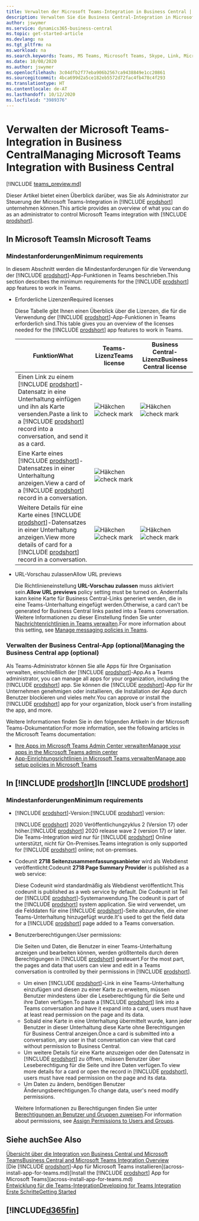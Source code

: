 ```yaml
---
title: Verwalten der Microsoft Teams-Integration in Business Central | Microsoft Docs
description: Verwalten Sie die Business Central-Integration in Microsoft Teams.
author: jswymer
ms.service: dynamics365-business-central
ms.topic: get-started-article
ms.devlang: na
ms.tgt_pltfrm: na
ms.workload: na
ms.search.keywords: Teams, MS Teams, Microsoft Teams, Skype, Link, Microsoft 365, collaborate, collaboration, teamwork
ms.date: 10/08/2020
ms.author: jswymer
ms.openlocfilehash: 3c04dfb2f77eba906b2567ca9438849e1cc20861
ms.sourcegitcommit: 4bca699d2a5ce182eb5572d72fac4fb478c4f293
ms.translationtype: HT
ms.contentlocale: de-AT
ms.lasthandoff: 10/12/2020
ms.locfileid: "3989376"
---
```

# <a name="managing-microsoft-teams-integration-with-business-central"></a><span data-ttu-id="93d37-103">Verwalten der Microsoft Teams-Integration in Business Central</span><span class="sxs-lookup"><span data-stu-id="93d37-103">Managing Microsoft Teams Integration with Business Central</span></span>

[!INCLUDE [teams_preview.md](includes/teams_preview.md)]

<span data-ttu-id="93d37-104">Dieser Artikel bietet einen Überblick darüber, was Sie als Administrator zur Steuerung der Microsoft Teams-Integration in [!INCLUDE [prodshort](includes/prodshort.md)] unternehmen können.</span><span class="sxs-lookup"><span data-stu-id="93d37-104">This article provides an overview of what you can do as an administrator to control Microsoft Teams integration with [!INCLUDE [prodshort](includes/prodshort.md)].</span></span>

## <a name="in-microsoft-teams"></a><span data-ttu-id="93d37-105">In Microsoft Teams</span><span class="sxs-lookup"><span data-stu-id="93d37-105">In Microsoft Teams</span></span>

### <a name="minimum-requirements"></a><span data-ttu-id="93d37-106">Mindestanforderungen</span><span class="sxs-lookup"><span data-stu-id="93d37-106">Minimum requirements</span></span>

<span data-ttu-id="93d37-107">In diesem Abschnitt werden die Mindestanforderungen für die Verwendung der [!INCLUDE [prodshort](includes/prodshort.md)]-App-Funktionen in Teams beschrieben.</span><span class="sxs-lookup"><span data-stu-id="93d37-107">This section describes the minimum requirements for the [!INCLUDE [prodshort](includes/prodshort.md)] app features to work in Teams.</span></span>

- <span data-ttu-id="93d37-108">Erforderliche Lizenzen</span><span class="sxs-lookup"><span data-stu-id="93d37-108">Required licenses</span></span>

    <span data-ttu-id="93d37-109">Diese Tabelle gibt Ihnen einen Überblick über die Lizenzen, die für die Verwendung der [!INCLUDE [prodshort](includes/prodshort.md)]-App-Funktionen in Teams erforderlich sind.</span><span class="sxs-lookup"><span data-stu-id="93d37-109">This table gives you an overview of the licenses needed for the [!INCLUDE [prodshort](includes/prodshort.md)] app features to work in Teams.</span></span>

    |<span data-ttu-id="93d37-110">Funktion</span><span class="sxs-lookup"><span data-stu-id="93d37-110">What</span></span>|<span data-ttu-id="93d37-111">Teams-Lizenz</span><span class="sxs-lookup"><span data-stu-id="93d37-111">Teams license</span></span>|<span data-ttu-id="93d37-112">Business Central-Lizenz</span><span class="sxs-lookup"><span data-stu-id="93d37-112">Business Central license</span></span>|
    |----|---|---|
    |<span data-ttu-id="93d37-113">Einen Link zu einem [!INCLUDE [prodshort](includes/prodshort.md)]-Datensatz in eine Unterhaltung einfügen und ihn als Karte versenden.</span><span class="sxs-lookup"><span data-stu-id="93d37-113">Paste a link to a [!INCLUDE [prodshort](includes/prodshort.md)] record into a conversation, and send it as a card.</span></span>|<span data-ttu-id="93d37-114">![Häkchen](media/check.png "Aktivieren")</span><span class="sxs-lookup"><span data-stu-id="93d37-114">![check mark](media/check.png "check")</span></span>|<span data-ttu-id="93d37-115">![Häkchen](media/check.png "Aktivieren")</span><span class="sxs-lookup"><span data-stu-id="93d37-115">![check mark](media/check.png "check")</span></span>|
    |<span data-ttu-id="93d37-116">Eine Karte eines [!INCLUDE [prodshort](includes/prodshort.md)]-Datensatzes in einer Unterhaltung anzeigen.</span><span class="sxs-lookup"><span data-stu-id="93d37-116">View a card of a [!INCLUDE [prodshort](includes/prodshort.md)] record in a conversation.</span></span>|<span data-ttu-id="93d37-117">![Häkchen](media/check.png "Aktivieren")</span><span class="sxs-lookup"><span data-stu-id="93d37-117">![check mark](media/check.png "check")</span></span>||
    |<span data-ttu-id="93d37-118">Weitere Details für eine Karte eines [!INCLUDE [prodshort](includes/prodshort.md)]-Datensatzes in einer Unterhaltung anzeigen.</span><span class="sxs-lookup"><span data-stu-id="93d37-118">View more details of card for a [!INCLUDE [prodshort](includes/prodshort.md)] record in a conversation.</span></span>|<span data-ttu-id="93d37-119">![Häkchen](media/check.png "Aktivieren")</span><span class="sxs-lookup"><span data-stu-id="93d37-119">![check mark](media/check.png "check")</span></span>|<span data-ttu-id="93d37-120">![Häkchen](media/check.png "Aktivieren")</span><span class="sxs-lookup"><span data-stu-id="93d37-120">![check mark](media/check.png "check")</span></span>|

- <span data-ttu-id="93d37-121">URL-Vorschau zulassen</span><span class="sxs-lookup"><span data-stu-id="93d37-121">Allow URL previews</span></span>

    <span data-ttu-id="93d37-122">Die Richtlinieneinstellung **URL-Vorschau zulassen** muss aktiviert sein.</span><span class="sxs-lookup"><span data-stu-id="93d37-122">**Allow URL previews** policy setting must be turned on.</span></span> <span data-ttu-id="93d37-123">Andernfalls kann keine Karte für Business Central-Links generiert werden, die in eine Teams-Unterhaltung eingefügt werden.</span><span class="sxs-lookup"><span data-stu-id="93d37-123">Otherwise, a card can't be generated for Business Central links pasted into a Teams conversation.</span></span> <span data-ttu-id="93d37-124">Weitere Informationen zu dieser Einstellung finden Sie unter [Nachrichtenrichtlinien in Teams verwalten](/microsoftteams/messaging-policies-in-teams).</span><span class="sxs-lookup"><span data-stu-id="93d37-124">For more information about this setting, see [Manage messaging policies in Teams](/microsoftteams/messaging-policies-in-teams).</span></span>

### <a name="managing-the-business-central-app-optional"></a><span data-ttu-id="93d37-125">Verwalten der Business Central-App (optional)</span><span class="sxs-lookup"><span data-stu-id="93d37-125">Managing the Business Central app (optional)</span></span>

<span data-ttu-id="93d37-126">Als Teams-Administrator können Sie alle Apps für Ihre Organisation verwalten, einschließlich der [!INCLUDE [prodshort](includes/prodshort.md)]-App.</span><span class="sxs-lookup"><span data-stu-id="93d37-126">As a Teams administrator, you can manage all apps for your organization, including the [!INCLUDE [prodshort](includes/prodshort.md)] app.</span></span> <span data-ttu-id="93d37-127">Sie können die [!INCLUDE [prodshort](includes/prodshort.md)]-App für Ihr Unternehmen genehmigen oder installieren, die Installation der App durch Benutzer blockieren und vieles mehr.</span><span class="sxs-lookup"><span data-stu-id="93d37-127">You can approve or install the [!INCLUDE [prodshort](includes/prodshort.md)] app for your organization, block user's from installing the app, and more.</span></span>

<span data-ttu-id="93d37-128">Weitere Informationen finden Sie in den folgenden Artikeln in der Microsoft Teams-Dokumentation:</span><span class="sxs-lookup"><span data-stu-id="93d37-128">For more information, see the following articles in the Microsoft Teams documentation:</span></span>

- [<span data-ttu-id="93d37-129">Ihre Apps im Microsoft Teams Admin Center verwalten</span><span class="sxs-lookup"><span data-stu-id="93d37-129">Manage your apps in the Microsoft Teams admin center</span></span>](https://docs.microsoft.com/MicrosoftTeams/manage-apps)
- [<span data-ttu-id="93d37-130">App-Einrichtungsrichtlinien in Microsoft Teams verwalten</span><span class="sxs-lookup"><span data-stu-id="93d37-130">Manage app setup policies in Microsoft Teams</span></span>](https://docs.microsoft.com/microsoftteams/teams-app-setup-policies)

## <a name="in-prodshort"></a><span data-ttu-id="93d37-131">In [!INCLUDE [prodshort](includes/prodshort.md)]</span><span class="sxs-lookup"><span data-stu-id="93d37-131">In [!INCLUDE [prodshort](includes/prodshort.md)]</span></span>

### <a name="minimum-requirements"></a><span data-ttu-id="93d37-132">Mindestanforderungen</span><span class="sxs-lookup"><span data-stu-id="93d37-132">Minimum requirements</span></span>

- <span data-ttu-id="93d37-133">[!INCLUDE [prodshort](includes/prodshort.md)]-Version:</span><span class="sxs-lookup"><span data-stu-id="93d37-133">[!INCLUDE [prodshort](includes/prodshort.md)] version:</span></span>

    <span data-ttu-id="93d37-134">[!INCLUDE [prodshort](includes/prodshort.md)] 2020 Veröffentlichungzyklus 2 (Version 17) oder höher.</span><span class="sxs-lookup"><span data-stu-id="93d37-134">[!INCLUDE [prodshort](includes/prodshort.md)] 2020 release wave 2 (version 17) or later.</span></span> <span data-ttu-id="93d37-135">Die Teams-Integration wird nur für [!INCLUDE [prodshort](includes/prodshort.md)] Online unterstützt, nicht für On-Premises.</span><span class="sxs-lookup"><span data-stu-id="93d37-135">Teams integration is only supported for [!INCLUDE [prodshort](includes/prodshort.md)] online; not on-premises.</span></span>

- <span data-ttu-id="93d37-136">Codeunit **2718 Seitenzusammenfassungsanbieter** wird als Webdienst veröffentlicht:</span><span class="sxs-lookup"><span data-stu-id="93d37-136">Codeunit **2718 Page Summary Provider** is published as a web service:</span></span>

    <span data-ttu-id="93d37-137">Diese Codeunit wird standardmäßig als Webdienst veröffentlicht.</span><span class="sxs-lookup"><span data-stu-id="93d37-137">This codeunit is published as a web service by default.</span></span> <span data-ttu-id="93d37-138">Die Codeunit ist Teil der [!INCLUDE [prodshort](includes/prodshort.md)]-Systemanwendung.</span><span class="sxs-lookup"><span data-stu-id="93d37-138">The codeunit is part of the [!INCLUDE [prodshort](includes/prodshort.md)] system application.</span></span> <span data-ttu-id="93d37-139">Sie wird verwendet, um die Felddaten für eine [!INCLUDE [prodshort](includes/prodshort.md)]-Seite abzurufen, die einer Teams-Unterhaltung hinzugefügt wurde.</span><span class="sxs-lookup"><span data-stu-id="93d37-139">It's used to get the field data for a [!INCLUDE [prodshort](includes/prodshort.md)] page added to a Teams conversation.</span></span> 

- <span data-ttu-id="93d37-140">Benutzerberechtigungen:</span><span class="sxs-lookup"><span data-stu-id="93d37-140">User permissions:</span></span>

    <span data-ttu-id="93d37-141">Die Seiten und Daten, die Benutzer in einer Teams-Unterhaltung anzeigen und bearbeiten können, werden größtenteils durch deren Berechtigungen in [!INCLUDE [prodshort](includes/prodshort.md)] gesteuert.</span><span class="sxs-lookup"><span data-stu-id="93d37-141">For the most part, the pages and data that users can view and edit in a Teams conversation is controlled by their permissions in [!INCLUDE [prodshort](includes/prodshort.md)].</span></span>
    
    - <span data-ttu-id="93d37-142">Um einen [!INCLUDE [prodshort](includes/prodshort.md)]-Link in eine Teams-Unterhaltung einzufügen und diesen zu einer Karte zu erweitern, müssen Benutzer mindestens über die Leseberechtigung für die Seite und ihre Daten verfügen.</span><span class="sxs-lookup"><span data-stu-id="93d37-142">To paste a [!INCLUDE [prodshort](includes/prodshort.md)] link into a Teams conversation and have it expand into a card, users must have at least read permission on the page and its data.</span></span>
    - <span data-ttu-id="93d37-143">Sobald eine Karte in eine Unterhaltung übermittelt wurde, kann jeder Benutzer in dieser Unterhaltung diese Karte ohne Berechtigungen für Business Central anzeigen.</span><span class="sxs-lookup"><span data-stu-id="93d37-143">Once a card is submitted into a conversation, any user in that conversation can view that card without permission to Business Central.</span></span>
    - <span data-ttu-id="93d37-144">Um weitere Details für eine Karte anzuzeigen oder den Datensatz in [!INCLUDE [prodshort](includes/prodshort.md)] zu öffnen, müssen Benutzer über Leseberechtigung für die Seite und ihre Daten verfügen.</span><span class="sxs-lookup"><span data-stu-id="93d37-144">To view more details for a card or open the record in [!INCLUDE [prodshort](includes/prodshort.md)], users must have read permission on the page and its data.</span></span>
    - <span data-ttu-id="93d37-145">Um Daten zu ändern, benötigen Benutzer Änderungsberechtigungen.</span><span class="sxs-lookup"><span data-stu-id="93d37-145">To change data, user's need modify permissions.</span></span>
    
    <span data-ttu-id="93d37-146">Weitere Informationen zu Berechtigungen finden Sie unter [Berechtigungen an Benutzer und Gruppen zuweisen](ui-define-granular-permissions.md).</span><span class="sxs-lookup"><span data-stu-id="93d37-146">For information about permissions, see [Assign Permissions to Users and Groups](ui-define-granular-permissions.md).</span></span>

## <a name="see-also"></a><span data-ttu-id="93d37-147">Siehe auch</span><span class="sxs-lookup"><span data-stu-id="93d37-147">See Also</span></span>
[<span data-ttu-id="93d37-148">Übersicht über die Integration von Business Central und Microsoft Teams</span><span class="sxs-lookup"><span data-stu-id="93d37-148">Business Central and Microsoft Teams Integration Overview</span></span>](across-teams-overview.md)  
<span data-ttu-id="93d37-149">[Die [!INCLUDE [prodshort](includes/prodshort.md)]-App für Microsoft Teams installieren](across-install-app-for-teams.md)</span><span class="sxs-lookup"><span data-stu-id="93d37-149">[Install the [!INCLUDE [prodshort](includes/prodshort.md)] App for Microsoft Teams](across-install-app-for-teams.md)</span></span>  
[<span data-ttu-id="93d37-150">Entwicklung für die Teams-Integration</span><span class="sxs-lookup"><span data-stu-id="93d37-150">Developing for Teams Integration</span></span>](/dynamics365/business-central/dev-itpro/developer/devenv-develop-for-teams)  
[<span data-ttu-id="93d37-151">Erste Schritte</span><span class="sxs-lookup"><span data-stu-id="93d37-151">Getting Started</span></span>](product-get-started.md)  

## [!INCLUDE[d365fin](includes/free_trial_md.md)]  
